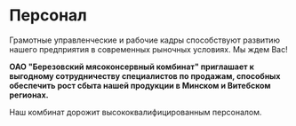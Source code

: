 ﻿# Персонал

Грамотные управленческие и рабочие кадры способствуют развитию нашего предприятия в современных рыночных условиях. Мы ждем Вас!

**ОАО "Березовский мясоконсервный комбинат" приглашает к выгодному сотрудничеству специалистов по продажам, способных обеспечить рост сбыта нашей продукции в Минском и Витебском регионах.**

Наш комбинат дорожит высококвалифицированным персоналом.


